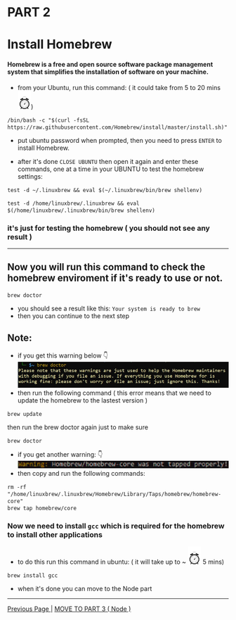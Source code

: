 # PART 2
# Install <b> Homebrew </b>
#### Homebrew is a free and open source software package management system that simplifies the installation of software on your machine.

- from your Ubuntu, run this command: ( it could take from 5 to 20 mins <img height="40px" width="30px" src="images/Time.png" alt="update your windows now">)
```
/bin/bash -c "$(curl -fsSL https://raw.githubusercontent.com/Homebrew/install/master/install.sh)"
```
- put ubuntu password when prompted, then you need to press `ENTER` to install Homebrew.

- after it's done `CLOSE UBUNTU` then open it again and enter these commands, one at a time in your UBUNTU to test the homebrew settings:
```
test -d ~/.linuxbrew && eval $(~/.linuxbrew/bin/brew shellenv)
```
```
test -d /home/linuxbrew/.linuxbrew && eval $(/home/linuxbrew/.linuxbrew/bin/brew shellenv)
```
### it's just for testing the homebrew ( you should not see any result )

<hr>

## Now you will run this command to check the homebrew enviroment if it's ready to use or not.

```
brew doctor
```

- you should see a result like this:
`Your system is ready to brew`
- then you can continue to the next step

## Note:
- if you get this warning below 👇
&nbsp; &nbsp; &nbsp; &nbsp; <kbd>![](images/brew-update.jpg)</kbd>
- then run the following command ( this error means that we need to update the homebrew to the lastest version )
```
brew update
```
then run the brew doctor again just to make sure
```
brew doctor
```

- if you get another warning: 👇
&nbsp; &nbsp; &nbsp; &nbsp; <kbd>![](images/NotTapped.png)</kbd>
- then copy and run the following commands:

```
rm -rf "/home/linuxbrew/.linuxbrew/Homebrew/Library/Taps/homebrew/homebrew-core"
brew tap homebrew/core
```


### Now we need to install `gcc` which is required for the homebrew to install other applications
- to do this run this command in ubuntu: ( it will take up to ~ <img height="40px" width="30px" src="images/Time.png" alt="update your windows now"> 5 mins)
```
brew install gcc
```

- when it's done you can move to the Node part


<hr>

<a href="part1.md">Previous Page </a></h2> | <a href="part3.md">MOVE TO PART 3 ( Node )</a> 


